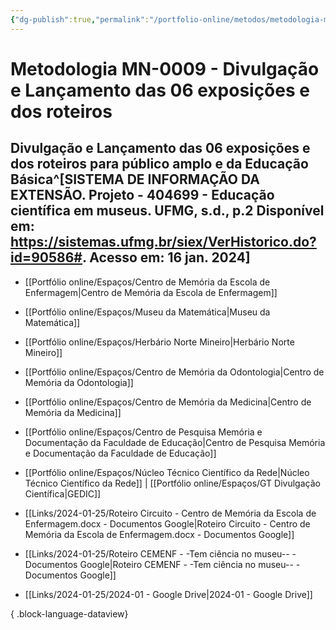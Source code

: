 ```yaml
---
{"dg-publish":true,"permalink":"/portfolio-online/metodos/metodologia-mn-0009-divulgacao-e-lancamento-das-06-exposicoes-e-dos-roteiros/","tags":["💼/🎯/🛠️"],"created":"2024-02-05T11:59:49.002-03:00","updated":"2024-02-05T11:35:18.395-03:00"}
---
```



# Metodologia MN-0009 - Divulgação e Lançamento das 06 exposições e dos roteiros

## Divulgação e Lançamento das 06 exposições e dos roteiros para público amplo e da Educação Básica^[SISTEMA DE INFORMAÇÃO DA EXTENSÃO. **Projeto - 404699 - Educação científica em museus**. UFMG, s.d., p.2 Disponível em: <https://sistemas.ufmg.br/siex/VerHistorico.do?id=90586#>. Acesso em: 16 jan. 2024]

- [[Portfólio online/Espaços/Centro de Memória da Escola de Enfermagem\|Centro de Memória da Escola de Enfermagem]]
- [[Portfólio online/Espaços/Museu da Matemática\|Museu da Matemática]]
- [[Portfólio online/Espaços/Herbário Norte Mineiro\|Herbário Norte Mineiro]]
- [[Portfólio online/Espaços/Centro de Memória da Odontologia\|Centro de Memória da Odontologia]]
- [[Portfólio online/Espaços/Centro de Memória da Medicina\|Centro de Memória da Medicina]]
- [[Portfólio online/Espaços/Centro de Pesquisa Memória e Documentação da Faculdade de Educação\|Centro de Pesquisa Memória e Documentação da Faculdade de Educação]]
- [[Portfólio online/Espaços/Núcleo Técnico Científico da Rede\|Núcleo Técnico Científico da Rede]] | [[Portfólio online/Espaços/GT Divulgação Científica\|GEDIC]]

- [[Links/2024-01-25/Roteiro Circuito - Centro de Memória da Escola de Enfermagem.docx - Documentos Google\|Roteiro Circuito - Centro de Memória da Escola de Enfermagem.docx - Documentos Google]]
- [[Links/2024-01-25/Roteiro CEMENF - -Tem ciência no museu-- - Documentos Google\|Roteiro CEMENF - -Tem ciência no museu-- - Documentos Google]]
- [[Links/2024-01-25/2024-01 - Google Drive\|2024-01 - Google Drive]]

{ .block-language-dataview}